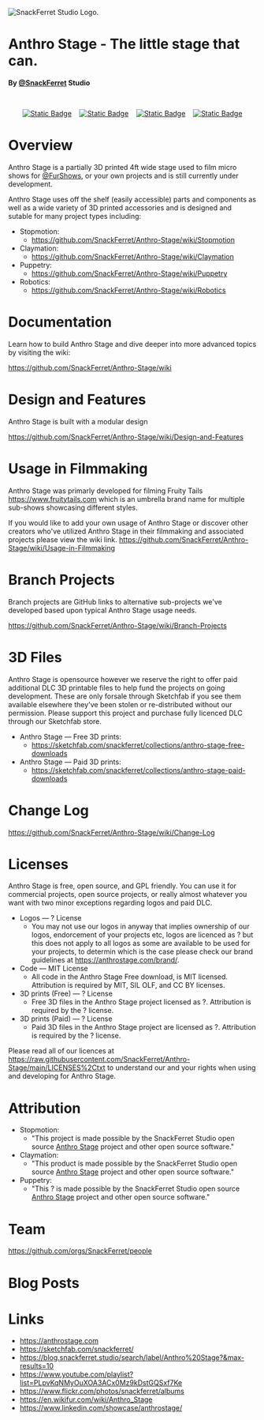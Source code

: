 ![SnackFerret Studio Logo.](https://cdn.furrys.org/github/snackferret/images/SnackFerret_Logo_Banner.png)

# Anthro Stage - The little stage that can.

**By <a href="https://github.com/SnackFerret">@SnackFerret</a> Studio**

<!-- [START BADGES] -->
&nbsp;&nbsp;
<p align="center" dir="auto">
  <a href="https://www.linkedin.com/showcase/anthrostage/">
  <img alt="Static Badge" src="https://img.shields.io/badge/linkedin-0a66c2?&amp;style=for-the-badge&amp;logo=linkedin&amp;logoColor=white"></a>
  &nbsp;&nbsp;
  <a href="https://instagram.com/snackferret">
  <img alt="Static Badge" src="https://img.shields.io/badge/instagram-0a66c2?&amp;style=for-the-badge&amp;logo=instagram&amp;logoColor=white"></a>
  &nbsp;&nbsp;
  <a href="https://www.youtube.com/playlist?list=PLpvKqNMyOuXOA3ACx0Mz9kDstGQSxf7Ke">
  <img alt="Static Badge" src="https://img.shields.io/badge/youtube-0a66c2?&amp;style=for-the-badge&amp;logo=youtube&amp;logoColor=white"></a>
  &nbsp;&nbsp;
  <a href="https://sketchfab.com/snackferret/">
  <img alt="Static Badge" src="https://img.shields.io/badge/sketchfab-0a66c2?&amp;style=for-the-badge&amp;logo=sketchfab&amp;logoColor=white"></a>
</p>

<!-- [END BADGES] -->

# Overview

Anthro Stage is a partially 3D printed 4ft wide stage used to film micro shows for <a href="https://github.com/FurShows">@FurShows</a>, or your own projects and is still currently under development.

Anthro Stage uses off the shelf (easily accessible) parts and components as well as a wide variety of 3D printed accessories and is designed and sutable for many project types including:

<ul>
  <li>Stopmotion:
    <ul>
      <li><a href="https://github.com/SnackFerret/Anthro-Stage/wiki/Stopmotion">https://github.com/SnackFerret/Anthro-Stage/wiki/Stopmotion</a></li>
    </ul>
  </li>
  <li>Claymation:
    <ul>
      <li><a href="https://github.com/SnackFerret/Anthro-Stage/wiki">https://github.com/SnackFerret/Anthro-Stage/wiki/Claymation</a></li>
    </ul>
  </li>
  <li>Puppetry:
    <ul>
      <li><a href="https://github.com/SnackFerret/Anthro-Stage/wiki">https://github.com/SnackFerret/Anthro-Stage/wiki/Puppetry</a></li>
    </ul>
  </li>
  <li>Robotics:
    <ul>
      <li><a href="https://github.com/SnackFerret/Anthro-Stage/wiki">https://github.com/SnackFerret/Anthro-Stage/wiki/Robotics</a></li>
    </ul>
  </li>
</ul>

# Documentation

Learn how to build Anthro Stage and dive deeper into more advanced topics by visiting the wiki:

<a href="https://github.com/SnackFerret/Anthro-Stage/wiki">https://github.com/SnackFerret/Anthro-Stage/wiki</a>

# Design and Features

Anthro Stage is built with a modular design

<a href="https://github.com/SnackFerret/Anthro-Stage/wiki/Design-and-Features">https://github.com/SnackFerret/Anthro-Stage/wiki/Design-and-Features</a>

# Usage in Filmmaking

Anthro Stage was primarly developed for filming Fruity Tails <a href="https://www.fruitytails.com">https://www.fruitytails.com</a> which is an umbrella brand name for multiple sub-shows showcasing different styles.

If you would like to add your own usage of Anthro Stage or discover other creators who've utilized Anthro Stage in their filmmaking and associated projects please view the wiki link.
<a href="https://github.com/SnackFerret/Anthro-Stage/wiki/Usage-in-Filmmaking">https://github.com/SnackFerret/Anthro-Stage/wiki/Usage-in-Filmmaking</a>

# Branch Projects

Branch projects are GitHub links to alternative sub-projects we've developed based upon typical Anthro Stage usage needs.

<a href="https://github.com/SnackFerret/Anthro-Stage/wiki/Branch-Projects">https://github.com/SnackFerret/Anthro-Stage/wiki/Branch-Projects</a>

# 3D Files

Anthro Stage is opensource however we reserve the right to offer paid additional DLC 3D printable files to help fund the projects on going development. These are only forsale through Sketchfab if you see them available elsewhere they've been stolen or re-distributed without our permission. Please support this project and purchase fully licenced DLC through our Sketchfab store.

<ul>
  <li>Anthro Stage — Free 3D prints:
    <ul>
      <li><a href="https://sketchfab.com/snackferret/collections/anthro-stage-free-downloads-0cdfd6623a064f36b0fb48ef70d41341">https://sketchfab.com/snackferret/collections/anthro-stage-free-downloads</a></li>
    </ul>
  </li>
  <li>Anthro Stage — Paid 3D prints:
    <ul>
      <li><a href="https://sketchfab.com/snackferret/collections/anthro-stage-paid-downloads-c28bf847f3f14f44be0bcc38df446e24">https://sketchfab.com/snackferret/collections/anthro-stage-paid-downloads</a></li>
    </ul>
  </li>
</ul>

# Change Log

https://github.com/SnackFerret/Anthro-Stage/wiki/Change-Log

# Licenses

Anthro Stage is free, open source, and GPL friendly. You can use it for commercial projects, open source projects, or really almost whatever you want with two minor exceptions regarding logos and paid DLC.

<ul>
  <li>Logos — ? License
    <ul>
      <li>You may  not use our logos in anyway that implies ownership of our logos, endorcement of your projects etc, logos are licenced as ? but this does not apply to all logos as some are available to be used for your projects, to determin which is the case please check our brand guidelines at <a href="https://anthrostage.com/brand/">https://anthrostage.com/brand/</a>.</li>
    </ul>
  </li>
  <li>Code — MIT License
    <ul>
      <li>All code in the Anthro Stage Free download, is MIT licensed. Attribution is required by MIT, SIL OLF, and CC BY licenses.</li>
    </ul>
  </li>
  <li>3D prints (Free) — ? License
    <ul>
      <li>Free 3D files in the Anthro Stage project licensed as ?. Attribution is required by the ? license.</li>
    </ul>
  </li>
  <li>3D prints (Paid) — ? License
    <ul>
      <li>Paid 3D files in the Anthro Stage project are licensed as ?. Attribution is required by the ? license.</li>
    </ul>
  </li>
</ul>

Please read all of our licences at <a href="https://raw.githubusercontent.com/SnackFerret/Anthro-Stage/main/LICENSES%2Ctxt">https://raw.githubusercontent.com/SnackFerret/Anthro-Stage/main/LICENSES%2Ctxt</a> to understand our and your rights when using and developing for Anthro Stage.

# Attribution

<ul>
  <li>Stopmotion:
    <ul>
      <li>"This project is made possible by the SnackFerret Studio open source <a href="https://github.com/SnackFerret/Anthro-Stage">Anthro Stage</a> project and other open source software."</li>
    </ul>
  </li>
  <li>Claymation:
    <ul>
      <li>"This product is made possible by the SnackFerret Studio open source <a href="https://github.com/SnackFerret/Anthro-Stage">Anthro Stage</a> project and other open source software."</li>
    </ul>
  </li>
  <li>Puppetry:
    <ul>
      <li>"This ? is made possible by the SnackFerret Studio open source <a href="https://github.com/SnackFerret/Anthro-Stage">Anthro Stage</a> project and other open source software."</li>
    </ul>
  </li>
</ul>

# Team

https://github.com/orgs/SnackFerret/people

# Blog Posts

# Links

<ul>
  <li><a href="https://anthrostage.com">https://anthrostage.com</a></li>
  <li><a href="https://sketchfab.com/snackferret/">https://sketchfab.com/snackferret/</a></li>
  <li><a href="https://blog.snackferret.studio/search/label/Anthro%20Stage?&max-results=10">https://blog.snackferret.studio/search/label/Anthro%20Stage?&max-results=10</a></li>
  <li><a href="https://www.youtube.com/playlist?list=PLpvKqNMyOuXOA3ACx0Mz9kDstGQSxf7Ke">https://www.youtube.com/playlist?list=PLpvKqNMyOuXOA3ACx0Mz9kDstGQSxf7Ke</a></li>
  <li><a href="https://www.flickr.com/photos/snackferret/albums">https://www.flickr.com/photos/snackferret/albums</a></li>
  <li><a href="https://en.wikifur.com/wiki/Anthro_Stage">https://en.wikifur.com/wiki/Anthro_Stage</a></li>
  <li><a href="https://www.linkedin.com/showcase/anthrostage/">https://www.linkedin.com/showcase/anthrostage/</a></li>
</ul>




